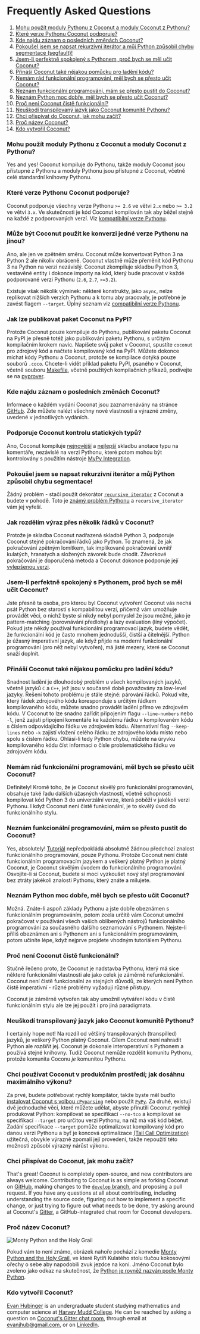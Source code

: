 # Frequently Asked Questions

<!-- MarkdownTOC -->

1. [Mohu použít moduly Pythonu z Coconut a moduly Coconut z Pythonu?](#mohu-pouzit-moduly-pythonu-z-coconut-a-moduly-coconut-z-pythonu)
1. [Které verze Pythonu Coconut podporuje?](#ktere-verze-pythonu-coconut-podporuje)
1. [Kde najdu záznam o posledních změnách Coconut?](#kde-najdu-zaznam-o-poslednich-zmenach-coconut)
1. [Pokoušel jsem se napsat rekurzivní iterátor a můj Python způsobil chybu segmentace (segfault)!](#pokousel-jsem-se-napsat-rekurzivni-iterator-a-muj-python-zpusobil-chybu-segmentace)
1. [Jsem-li perfektně spokojený s Pythonem, proč bych se měl učit Coconut?](#jsem-li-perfektne-spokojeny-s-pythonem-proc-bych-se-mel-ucit-coconut)
1. [Přináší Coconut také nějakou pomůcku pro ladění kódu?](#prinasi-coconut-take-nejakou-pomucku-pro-ladeni-kodu)
1. [Nemám rád funkcionální programování, měl bych se přesto učit Coconut?](#nemam-rad-funkcionalni-programovani-mel-bych-se-presto-ucit-coconut)
1. [Neznám funkcionální programování, mám se přesto pustit do Coconut?](#neznam-funkcionalni-programovani-mam-se-presto-pustit-do-coconut)
1. [Neznám Python moc dobře, měl bych se přesto učit Coconut?](#neznam-python-moc-dobre-mel-bych-se-presto-ucit-coconut)
1. [Proč není Coconut čistě funkcionální?](#proc-neni-coconut-ciste-funkcionalni)
1. [Neuškodí transpilovaný jazyk jako Coconut komunitě Pythonu?](#neuskodi-transpilovany-jazyk-jako-coconut-komunite-pythonu)
1. [Chci přispívat do Coconut, jak mohu začít?](#chci-prispivat-do-coconut-jak-mohu-zacit)
1. [Proč název Coconut?](#proc-nazev-coconut)
1. [Kdo vytvořil Coconut?](#kdo-vytvoril-coconut)

<!-- /MarkdownTOC -->

### Mohu použít moduly Pythonu z Coconut a moduly Coconut z Pythonu? 

Yes and yes! Coconut kompiluje do Pythonu, takže moduly Coconut jsou přístupné z Pythonu a moduly Pythonu jsou přístupné z Coconut, včetně celé standardní knihovny Pythonu.

### Které verze Pythonu Coconut podporuje? 

Coconut podporuje všechny verze Pythonu `>= 2.6` ve větvi `2.x` nebo `>= 3.2` ve větvi `3.x`. Ve skutečnosti je kód Coconut kompilován tak aby běžel stejně na každé z podporovaných verzí.
Viz [kompatibilní verze Pythonu](http://coconut.readthedocs.io/cs/latest/DOCS.html#kompatibilni-verze-pythonu).


### Může být Coconut použit ke konverzi jedné verze Pythonu na jinou?

Ano, ale jen ve zpětném směru. Coconut může konvertovat Python 3 na Python 2 ale nikoliv obráceně. Coconut vlastně může přeměnit kód Pythonu 3 na Python na verzi nezávislý. Coconut zkompiluje skladbu Python 3, vestavěné entity i dokonce importy na kód, který bude pracovat v každé podporované verzi Pythonu (`2.6`, `2.7`, `>=3.2`).

Existuje však několik výminek: některé konstrukty, jako `async`, nelze replikovat   nižších verzích Pythonu a k tomu aby pracovaly, je potřebné je zavést flagem `--target`. Úplný seznam viz [compatibilní verze Pythonu](DOCS.html#compatible-python-versions).

### Jak lze publikovat paket Coconut na PyPI?

Protože Coconut pouze kompiluje do Pythonu, publikování paketu Coconut na PyPI je přesně totéž jako publikování paketu Pythonu, s určitým kompilačním krokem navíc. Napíšete svůj paket v Coconut, spustíte `coconut` pro zdrojový kód a načtete kompilovaný kód na PyPI. Můžete dokonce míchat kódy Pythonu a Coconut, protože se kompilace dotýká pouze souborů `.coco`. Chcete-li vidět příklad paketu PyPI, psaného v Coconut, včetně souboru [Makefile](https://github.com/evhub/pyprover/blob/master/Makefile), včetně použitých kompilačních příkazů, podívejte se na [pyprover](https://github.com/evhub/pyprover).

### Kde najdu záznam o posledních změnách Coconut?

Informace o každém vydání Coconat jsou zaznamenávány na stránce [GitHub](https://github.com/evhub/coconut/releases). Zde můžete nalézt všechny nové vlastnosti a výrazné změny, uvedené v jednotlivých vydáních.

### Podporuje Coconut kontrolu statických typů?

Ano, Coconut kompiluje [nejnovější](https://www.python.org/dev/peps/pep-0526/) a 
[nejlepší](https://www.python.org/dev/peps/pep-0484/) skladbu anotace typu na komentáře, nezávislé na verzi Pythonu, které potom mohou být kontrolovány s použitím nástroje [MyPy Integration](http://coconut.readthedocs.io/en/master/DOCS.html#mypy-integration).

### Pokoušel jsem se napsat rekurzivní iterátor a můj Python způsobil chybu segmentace!

Žádný problém - stačí použít dekorátor [`recursive_iterator`](DOCS.html#recursive-iterator) z Coconut a budete v pohodě. Toto je [známý problém  Pythonu](http://bugs.python.org/issue14010) a `recursive_iterator` vám jej vyřeší.

### Jak rozdělím výraz přes několik řádků v  Coconut?

Protože je skladba Coconut nadřazená skladbě Python 3, podporuje Coconut stejné pokračování řádků jako Python. To znamená, že jak pokračování zpětným lomítkem, tak implikované pokračování uvnitř kulatých, hranatych a složených závorek bude chodit. Závorkové pokračování je doporučená metoda a Coconut dokonce podporuje její [vylepšenou verzi](DOCS.html#enhanced-parenthetical-continuation).

### Jsem-li perfektně spokojený s Pythonem, proč bych se měl učit Coconut? 

Jste přesně ta osoba, pro kterou byl Coconut vytvořen! Coconut vás nechá psát Python bez starostí s kompabilitou verzí, přičemž vám umožňuje provádět věci, o nichž byste si nikdy nebyl pomyslel že jsou možné, jako je pattern-matching (porovnávání předlohy) a lazy evaluation (líný výpočet). Pokud jste někdy používal funkcionální programovací jazyk, budete vědět, že funkcionální kód je často mnohem jednodušší, čistší a čitelnější. Python je úžasný imperativní jazyk, ale když přijde na moderní funkcionální programování (pro něž nebyl vytvořen), má jisté mezery, které se Coconut snaží doplnit.

### Přináší Coconut také nějakou pomůcku pro ladění kódu? 

Snadnost ladění je dlouhodobý problém u všech kompilovaných jazyků, včetně jazyků `C` a `C++`, jež jsou v současné době považovány za low-level jazyky. Řešení tohoto problému je stále stejné: párování řádků. Pokud víte, který řádek zdrojového kódu koresponduje s určitým řádkem kompilovaného kódu, můžete snadno provádět ladění přímo ve zdrojovém kódu. V Coconut to lze snadno zařídit připojením flagu `--line-numbers` nebo `-l`, jenž zajistí připojení komentáře ke každému řádku v kompilovaném kódu s číslem odpovídajícího řádku ve zdrojovém kódu. Alternativní flag `--keep-lines` nebo `-k` zajistí vložení celého řádku ze zdrojového kódu místo nebo spolu s číslem řádku. Ohlásí-li tedy Python chybu, můžete na úryvku kompilovaného kódu číst informaci o čísle problematického řádku ve zdrojovém kódu.

### Nemám rád funkcionální programování, měl bych se přesto učit Coconut? 

Definitely! Kromě toho, že je Coconut skvělý pro funkcionální programování, obsahuje také řadu dalších úžasných vlastností, včetně schopnosti kompilovat kód Python 3 do univerzální verze, která poběží v jakékoli verzi Pythonu. I když Coconut není čistě funkcionální, je to skvělý úvod do funkcionálního stylu.

### Neznám funkcionální programování, mám se přesto pustit do Coconut? 

Yes, absolutely! [Tutoriál](HELP.html) nepředpokládá absolutně žádnou předchozí znalost funkcionálního programování, pouze Pythonu. Protože Coconut není čistě funkcionálním programovacím jazykem a veškerý platný Python je platný Coconut, je Coconut skvělým úvodem do funkcionálního programování. Osvojíte-li si Coconut, budete si moci vyzkoušet nový styl programování bez ztráty jakékoli znalosti Pythonu, který znáte a milujete.

### Neznám Python moc dobře, měl bych se přesto učit Coconut? 

Možná. Znáte-li aspoň základy Pythonu a jste dobře obeznámen s funkcionálním programováním, potom zcela určitě vám Coconut umožní pokračovat v používání všech vašich oblíbených nástrojů funkcionálního programování za současného dalšího seznamování s Pythonem. Nejste-li příliš obeznámen ani s Pythonem ani s funkcionálním programováním, potom učiníte lépe, když nejprve projdete vhodným tutoriálem Pythonu.

### Proč není Coconut čistě funkcionální? 

Stučně řečeno proto, že Coconut je nadstavba Pythonu, který má sice některé funkcionální vlastnosti ale jako celek je záměrně nefunkcionální. Coconut není čistě funkcionální ze stejných důvodů, ze kterých není Python čistě imperativní - různé problémy vyžadují různé přístupy. 

Coconut je záměrně vytvořen tak aby umožnil vytváření kódu v čistě funkcionálním stylu ale lze jej použít i pro jiná paradigmata.

### Neuškodí transpilovaný jazyk jako Coconut komunitě Pythonu? 

I certainly hope not! Na rozdíl od většiný transpilovaných (transpilled) jazyků, je veškerý Python platný Coconut. Cílem Coconut není nahradit Python ale _rozšířit_ jej. Coconut je dokonale interoperativní s Pythonem a používá stejné knihovny. Tudíž Coconut nemůže rozdělit komunitu Pythonu, protože komunita Coconu _je_ komunitou Pythonu.

### Chci používat Coconut v produkčním prostředí; jak dosáhnu maximálního výkonu?

Za prvé, budete potřebovat rychlý kompilátor, takže byste měl buďto  [instalovat Coconut s volbou `cPyparsing`](DOCS.html#installation) nebo použít [`PyPy`](https://pypy.org/). Za druhé, existují dvě jednoduché věci, které můžete udělat, abyste přinutili Coconut rychleji produkovat Python: kompilovat se specifikací `--no-tco` a kompilovat se specifikací `--target` pro určitou verzi Pythonu, na níž má váš kód běžet. Zadání specifikace `--target` pomůže optimalizovat kompilovaný kód pro danou verzi Pythonu a byť je koncová optimalizace [(Tail Call Optimization)](DOCS.html#tail-call-optimization) užitečná, 
obvykle výrazně zpomalí její provedení, takže nepoužití této možnosti způsobí výrazný nárůst výkonu.

### Chci přispívat do Coconut, jak mohu začít? 

That's great! Coconut is completely open-source, and new contributors are always welcome. Contributing to Coconut is as simple as forking Coconut on [GitHub](https://github.com/evhub/coconut), making changes to the [`develop` branch](https://github.com/evhub/coconut/tree/develop), and proposing a pull request. If you have any questions at all about contributing, including understanding the source code, figuring out how to implement a specific change, or just trying to figure out what needs to be done, try asking around at Coconut's [Gitter](https://gitter.im/evhub/coconut), a GitHub-integrated chat room for Coconut developers.

### Proč název Coconut? 

![Monty Python and the Holy Grail](http://i.imgur.com/PoFot.jpg)

Pokud vám to není známo, obrázek nahoře pochází z komedie [Monty Python and the Holy Grail](https://en.wikipedia.org/wiki/Monty_Python_and_the_Holy_Grail), ve které Rytíři Kulatého stolu tlučou kokosovými ořechy o sebe aby napodobili zvuk jezdce na koni. Jméno Coconut bylo zvoleno jako odkaz na skutečnost, že [Python je rovněž nazván podle Monty Python](https://www.python.org/doc/essays/foreword/).

### Kdo vytvořil Coconut? 

[Evan Hubinger](https://github.com/evhub) is an undergraduate student studying mathematics and computer science at [Harvey Mudd College](https://www.hmc.edu/).  He can be reached by asking a question on [Coconut's Gitter chat room](https://gitter.im/evhub/coconut), through email at <evanjhub@gmail.com>, or on [LinkedIn](https://www.linkedin.com/in/ehubinger).
